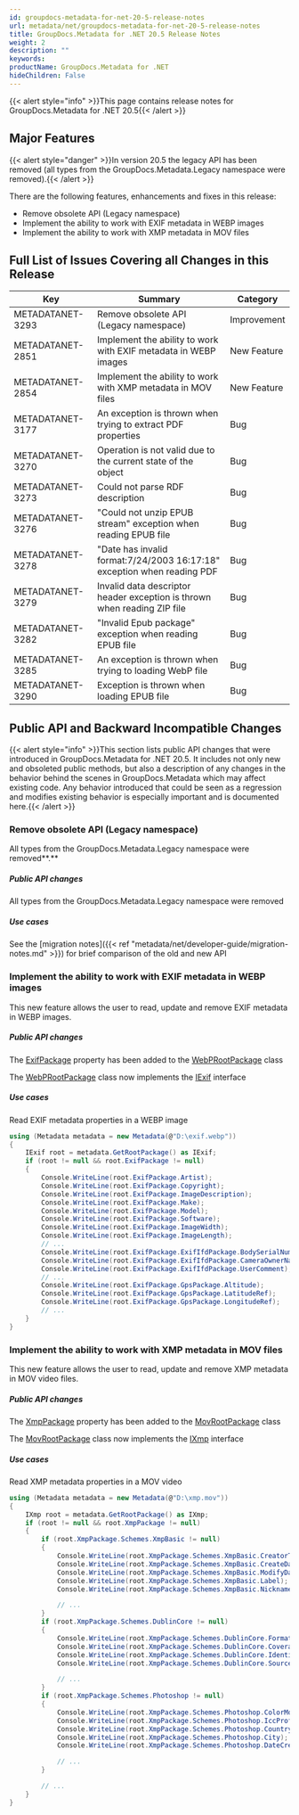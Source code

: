 ```yaml
---
id: groupdocs-metadata-for-net-20-5-release-notes
url: metadata/net/groupdocs-metadata-for-net-20-5-release-notes
title: GroupDocs.Metadata for .NET 20.5 Release Notes
weight: 2
description: ""
keywords: 
productName: GroupDocs.Metadata for .NET
hideChildren: False
---
```

{{< alert style="info" >}}This page contains release notes for GroupDocs.Metadata for .NET 20.5{{< /alert >}}

## Major Features

{{< alert style="danger" >}}In version 20.5 the legacy API has been removed (all types from the GroupDocs.Metadata.Legacy namespace were removed).{{< /alert >}}

  
There are the following features, enhancements and fixes in this release:

*   Remove obsolete API (Legacy namespace)
*   Implement the ability to work with EXIF metadata in WEBP images
*   Implement the ability to work with XMP metadata in MOV files  
      
    

## Full List of Issues Covering all Changes in this Release

| Key | Summary | Category |
| --- | --- | --- |
| METADATANET-3293 | Remove obsolete API (Legacy namespace) | Improvement |
| METADATANET-2851 | Implement the ability to work with EXIF metadata in WEBP images | New Feature |
| METADATANET-2854 | Implement the ability to work with XMP metadata in MOV files | New Feature |
| METADATANET-3177 | An exception is thrown when trying to extract PDF properties | Bug |
| METADATANET-3270 | Operation is not valid due to the current state of the object | Bug |
| METADATANET-3273 | Could not parse RDF description | Bug |
| METADATANET-3276 | "Could not unzip EPUB stream" exception when reading EPUB file | Bug |
| METADATANET-3278 | "Date has invalid format:7/24/2003 16:17:18" exception when reading PDF | Bug |
| METADATANET-3279 | Invalid data descriptor header exception is thrown when reading ZIP file | Bug |
| METADATANET-3282 | "Invalid Epub package" exception when reading EPUB file | Bug |
| METADATANET-3285 | An exception is thrown when trying to loading WebP file | Bug |
| METADATANET-3290 | Exception is thrown when loading EPUB file | Bug |

## Public API and Backward Incompatible Changes

{{< alert style="info" >}}This section lists public API changes that were introduced in GroupDocs.Metadata for .NET 20.5. It includes not only new and obsoleted public methods, but also a description of any changes in the behavior behind the scenes in GroupDocs.Metadata which may affect existing code. Any behavior introduced that could be seen as a regression and modifies existing behavior is especially important and is documented here.{{< /alert >}}

### Remove obsolete API (Legacy namespace)

All types from the GroupDocs.Metadata.Legacy namespace were removed**.**

##### Public API changes

All types from the GroupDocs.Metadata.Legacy namespace were removed

##### Use cases

See the [migration notes]({{< ref "metadata/net/developer-guide/migration-notes.md" >}}) for brief comparison of the old and new API

### Implement the ability to work with EXIF metadata in WEBP images

This new feature allows the user to read, update and remove EXIF metadata in WEBP images.

##### Public API changes

The [ExifPackage](https://apireference.groupdocs.com/net/metadata/groupdocs.metadata.formats.image/webprootpackage/properties/exifpackage) property has been added to the [WebPRootPackage](https://apireference.groupdocs.com/net/metadata/groupdocs.metadata.formats.image/webprootpackage) class

The [WebPRootPackage](https://apireference.groupdocs.com/net/metadata/groupdocs.metadata.formats.image/webprootpackage) class now implements the [IExif](https://apireference.groupdocs.com/net/metadata/groupdocs.metadata.standards.exif/iexif) interface

##### Use cases

Read EXIF metadata properties in a WEBP image



```csharp
using (Metadata metadata = new Metadata(@"D:\exif.webp"))
{
	IExif root = metadata.GetRootPackage() as IExif;
	if (root != null && root.ExifPackage != null)
	{
		Console.WriteLine(root.ExifPackage.Artist);
		Console.WriteLine(root.ExifPackage.Copyright);
		Console.WriteLine(root.ExifPackage.ImageDescription);
		Console.WriteLine(root.ExifPackage.Make);
		Console.WriteLine(root.ExifPackage.Model);
		Console.WriteLine(root.ExifPackage.Software);
		Console.WriteLine(root.ExifPackage.ImageWidth);
		Console.WriteLine(root.ExifPackage.ImageLength);
		// ...
		Console.WriteLine(root.ExifPackage.ExifIfdPackage.BodySerialNumber);
		Console.WriteLine(root.ExifPackage.ExifIfdPackage.CameraOwnerName);
		Console.WriteLine(root.ExifPackage.ExifIfdPackage.UserComment);
		// ...
		Console.WriteLine(root.ExifPackage.GpsPackage.Altitude);
		Console.WriteLine(root.ExifPackage.GpsPackage.LatitudeRef);
		Console.WriteLine(root.ExifPackage.GpsPackage.LongitudeRef);
		// ...
	}
}
```

### Implement the ability to work with XMP metadata in MOV files

This new feature allows the user to read, update and remove XMP metadata in MOV video files.

##### Public API changes

The [XmpPackage](https://apireference.groupdocs.com/metadata/net/groupdocs.metadata.formats.video/movrootpackage/properties/xmppackage) property has been added to the [MovRootPackage](https://apireference.groupdocs.com/net/metadata/groupdocs.metadata.formats.video/movrootpackage) class

The [MovRootPackage](https://apireference.groupdocs.com/net/metadata/groupdocs.metadata.formats.video/movrootpackage) class now implements the [IXmp](https://apireference.groupdocs.com/net/metadata/groupdocs.metadata.standards.xmp/ixmp) interface

##### Use cases

Read XMP metadata properties in a MOV video



```csharp
using (Metadata metadata = new Metadata(@"D:\xmp.mov"))
{
	IXmp root = metadata.GetRootPackage() as IXmp;
	if (root != null && root.XmpPackage != null)
	{
		if (root.XmpPackage.Schemes.XmpBasic != null)
		{
			Console.WriteLine(root.XmpPackage.Schemes.XmpBasic.CreatorTool);
			Console.WriteLine(root.XmpPackage.Schemes.XmpBasic.CreateDate);
			Console.WriteLine(root.XmpPackage.Schemes.XmpBasic.ModifyDate);
			Console.WriteLine(root.XmpPackage.Schemes.XmpBasic.Label);
			Console.WriteLine(root.XmpPackage.Schemes.XmpBasic.Nickname);

			// ...
		}
		if (root.XmpPackage.Schemes.DublinCore != null)
		{
			Console.WriteLine(root.XmpPackage.Schemes.DublinCore.Format);
			Console.WriteLine(root.XmpPackage.Schemes.DublinCore.Coverage);
			Console.WriteLine(root.XmpPackage.Schemes.DublinCore.Identifier);
			Console.WriteLine(root.XmpPackage.Schemes.DublinCore.Source);

			// ...
		}
		if (root.XmpPackage.Schemes.Photoshop != null)
		{
			Console.WriteLine(root.XmpPackage.Schemes.Photoshop.ColorMode);
			Console.WriteLine(root.XmpPackage.Schemes.Photoshop.IccProfile);
			Console.WriteLine(root.XmpPackage.Schemes.Photoshop.Country);
			Console.WriteLine(root.XmpPackage.Schemes.Photoshop.City);
			Console.WriteLine(root.XmpPackage.Schemes.Photoshop.DateCreated);

			// ... 
		}

		// ...
	}
}
```
